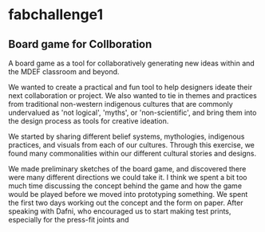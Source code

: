 # fabchallenge1

## Board game for Collboration

A board game as a tool for collaboratively generating new ideas within and the MDEF classroom and beyond. 

We wanted to create a practical and fun tool to help designers ideate their next collaboration or project. We also wanted to tie in themes and practices from traditional non-western indigenous cultures that are commonly undervalued as 'not logical', 'myths', or 'non-scientific', and bring them into the design process as tools for creative ideation. 

We started by sharing different belief systems, mythologies, indigenous practices, and visuals from each of our cultures. Through this exercise, we found many commonalities within our different cultural stories and designs. 

We made preliminary sketches of the board game, and discovered there were many different directions we could take it. I think we spent a bit too much time discussing the concept behind the game and how the game would be played before we moved into prototyping something. We spent the first two days working out the concept and the form on paper. After speaking with Dafni, who encouraged us to start making test prints, especially for the press-fit joints and 


